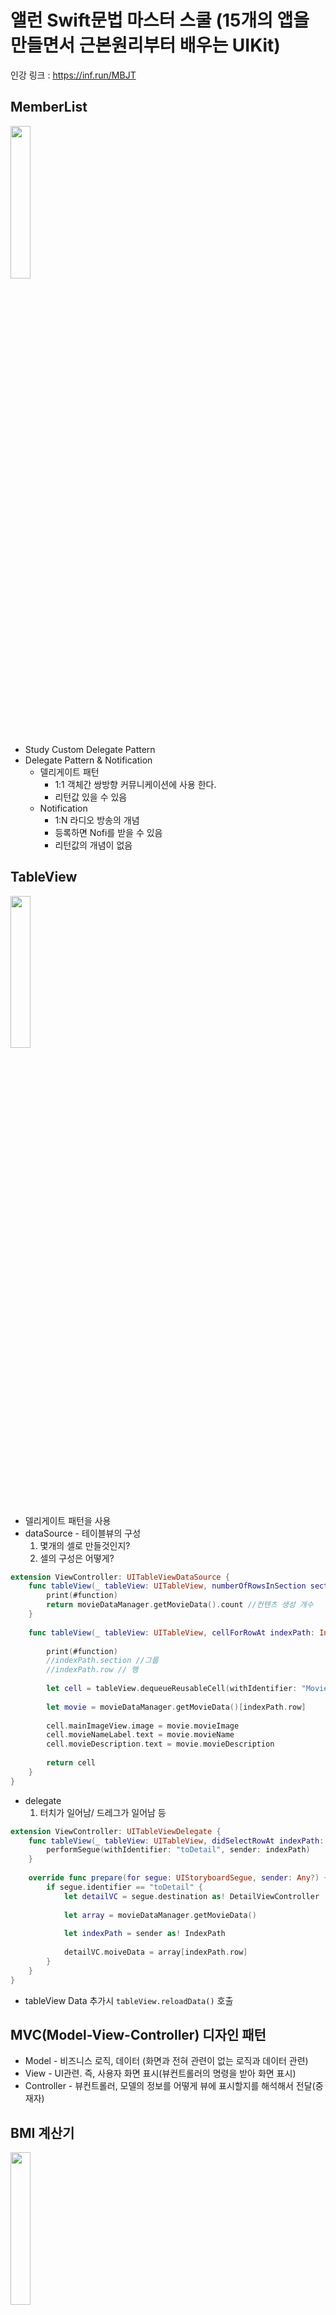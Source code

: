 # 앨런 Swift문법 마스터 스쿨 (15개의 앱을 만들면서 근본원리부터 배우는 UIKit)
인강 링크 : https://inf.run/MBJT

## MemberList
<img src="https://github.com/ryan2414/Create_App_Allen/assets/75060346/95265c72-13db-4764-b190-ed9b7b30d8bc" width="25%" height="25%">

- Study Custom Delegate Pattern
- Delegate Pattern & Notification
    - 델리게이트 패턴  
        - 1:1 객체간 쌍방향 커뮤니케이션에 사용 한다. 
        - 리턴값 있을 수 있음 
    - Notification
        - 1:N 라디오 방송의 개념
        - 등록하면 Nofi를 받을 수 있음 
        - 리턴값의 개념이 없음


## TableView
<img src="https://github.com/ryan2414/Create_App_Allen/assets/75060346/7ef122eb-5aed-4f4f-a2eb-255286f694cd" width="25%" height="25%">   


- 델리게이트 패턴을 사용
- dataSource - 테이블뷰의 구성
    1. 몇개의 셀로 만들것인지?
    2. 셀의 구성은 어떻게? 

```swift
extension ViewController: UITableViewDataSource {
    func tableView(_ tableView: UITableView, numberOfRowsInSection section: Int) -> Int {
        print(#function)
        return movieDataManager.getMovieData().count //컨텐츠 생성 개수
    }
    
    func tableView(_ tableView: UITableView, cellForRowAt indexPath: IndexPath) -> UITableViewCell {
        
        print(#function)
        //indexPath.section //그룹
        //indexPath.row // 행
        
        let cell = tableView.dequeueReusableCell(withIdentifier: "MovieCell", for: indexPath) as! MovieCell
        
        let movie = movieDataManager.getMovieData()[indexPath.row]
        
        cell.mainImageView.image = movie.movieImage
        cell.movieNameLabel.text = movie.movieName
        cell.movieDescription.text = movie.movieDescription
        
        return cell
    }
}
```

- delegate
    1. 터치가 일어남/ 드레그가 일어남 등

```swift
extension ViewController: UITableViewDelegate {
    func tableView(_ tableView: UITableView, didSelectRowAt indexPath: IndexPath) {
        performSegue(withIdentifier: "toDetail", sender: indexPath)
    }
    
    override func prepare(for segue: UIStoryboardSegue, sender: Any?) {
        if segue.identifier == "toDetail" {
            let detailVC = segue.destination as! DetailViewController
            
            let array = movieDataManager.getMovieData()
            
            let indexPath = sender as! IndexPath
            
            detailVC.moiveData = array[indexPath.row]
        }
    }
}
```

- tableView Data 추가시 `tableView.reloadData()` 호출


## MVC(Model-View-Controller) 디자인 패턴
- Model - 비즈니스 로직, 데이터 (화면과 전혀 관련이 없는 로직과 데이터 관련)
- View - UI관련. 즉, 사용자 화면 표시(뷰컨트롤러의 명령을 받아 화면 표시)
- Controller - 뷰컨트롤러, 모델의 정보를 어떻게 뷰에 표시할지를 해석해서 전달(중재자)


## BMI 계산기
<img src="https://github.com/ryan2414/Create_App_Allen/assets/75060346/411425d3-a7f5-461e-8e01-6bb5dca9b61a" width="25%" height="25%">   


## View 전환
1. 코드로 화면 전환
    
    ```swift
    //////////////////////////특정 화면으로 이동/////////////////////////
    let firstVC = FirstViewController()
    
    firstVC.someString = "Hello"
    firstVC.modalPresentationStyle = .fullScreen //전체화면으로 전환
    
    present(firstVC, animated: true)
    
    ///////////////////////////돌아가기(공통)///////////////////////////
    dismiss(animated: true)//이전화면으로 돌아가기
    ```
    
2. 코드로 스토리보드 객체를 생성해서, 화면 전환
    
    ```swift
    // 2) 코드로 스토리보드 객체를 생성해서, 화면 이동
    @IBAction func storyboardWithCodeButtonTapped(_ sender: UIButton) {
        if let secondVC = storyboard?.instantiateViewController(withIdentifier: "secondVC") as? SecondViewController {
            secondVC.someString = "아빠상어" // 인자 전달
            present(secondVC, animated: true)
        }
    }
    ```
    
3. 스토리보드에서 화면 이동(간접 세그웨이)
    
    ```swift
    // 3) 스토리보드에서의 화면 이동(간접 세그웨이) - 버튼을 눌렀을 때
    @IBAction func storyboardWithSegueButtonTapped(_ sender: UIButton) {
        performSegue(withIdentifier: "toThirdVC", sender: self)
    }
    
    // 인자 전달 방법
    override func prepare(for segue: UIStoryboardSegue, sender: Any?) {
        if segue.identifier == "toThirdVC" {
            let thirdVC = segue.destination as! ThirdViewController
            thirdVC.someString = "엄마상어"
        }
    }
    ```
    
4. 스토리보드 버튼에서 화면 이동(직접 세그웨이)
    
    ```swift
    // 4) 직접적인 segue를 버튼하고 연결했을 때 실행됨. -> 다음화면으로 넘어가기 위한 조건 설정
    override func shouldPerformSegue(withIdentifier identifier: String, sender: Any?) -> Bool {
        return true
    }
    ```
    
    
## Login Project
<img src="https://github.com/ryan2414/Create_App_Allen/assets/75060346/9dbd32b0-7d36-4e8e-9dee-6f7017651850" width="25%" height="25%">   

- 스크립트만으로 UI 만들기
- Alert 창 만들기
```Swift
let alert = UIAlertController(title: "비밀번호 바꾸기", message: "비밀번호를 바꾸시겠습니까?", preferredStyle: .alert)

let success = UIAlertAction(title: "확인", style: .default) { action in
    print("확인 버튼이 눌렸습니다.")
}
let cancel = UIAlertAction(title: "취소", style: .cancel) { cancel in
    print("취소 버튼이 눌렸습니다.")
}

alert.addAction(success)
alert.addAction(cancel)

present(alert, animated: true, completion: nil)
```
- UI 애니메이션 할당
```Swift
UIView.animate(withDuration: 0.3) {
    self.stackView.layoutIfNeeded()
}
```


## TextField
- textField 관련 속성 써보기 
```Swift
textField.keyboardType = UIKeyboardType.emailAddress
textField.placeholder = "이메일 입력"
textField.borderStyle = .roundedRect
textField.clearButtonMode = .always
textField.returnKeyType = .go
```
- textField 글자 수 제한 방법
```Swift
// 텍스트필드 글자 내용이 (한글자 한글자) 입력되거나 지워질때 호출이 되고 (허락)
func textField(_ textField: UITextField, shouldChangeCharactersIn range: NSRange, replacementString string: String) -> Bool {
    let maxLength = 10
    let currentString: NSString = (textField.text ?? "") as NSString
    let newString: NSString = currentString.replacingCharacters(in: range, with: string) as NSString
    return newString.length <= maxLength
}
```
- textField 이외의 영역 터치시 키보드 내리기
```Swift
// 화면의 탭을 감지하는 메서드
override func touchesBegan(_ touches: Set<UITouch>, with event: UIEvent?) {
    self.view.endEditing(true)
}
```


## Timer
<img src="https://github.com/ryan2414/Create_App_Allen/assets/75060346/710665fe-a4f4-483c-980a-b8fd184136d7" width="25%" height="25%">   

- 타이머 구현하기/ 셀렉터 & 클로저 사용
```
weak var timer: Timer? // 강한 레퍼런스 사이클을 조심해야 한다.

@IBAction func startButtonTapped(_ sender: UIButton) {
       timer?.invalidate()

       //셀렉터 사용
       timer = Timer.scheduledTimer(timeInterval: 1.0, target: self, selector: #selector(doSomethingAfter1Second), userInfo: nil, repeats: true)

       //클로저 사용
       timer = Timer.scheduledTimer(withTimeInterval: 1.0, repeats: true, block: { [self] _ in
           if number > 0 {
               number -= 1
               slider.value = Float(number)/Float(60)
               mainLabel.text = "\(number) 초"
           } else {
               number = 0
               mainLabel.text = "초를 선택하세요"

               timer?.invalidate()

               AudioServicesPlayAlertSound(SystemSoundID(1322))
           }

       })
   }

   @objc func doSomethingAfter1Second() {
       if number > 0 {
           number -= 1
           slider.value = Float(number)/Float(60)
           mainLabel.text = "\(number) 초"
       } else {
           number = 0
           mainLabel.text = "초를 선택하세요"

           timer?.invalidate()

           AudioServicesPlayAlertSound(SystemSoundID(1322))
       }
   }
```
- 사운드 플레이 
```
import AVFoundation

AudioServicesPlayAlertSound(SystemSoundID(1322))
```


## UpDownGame
<img src="https://github.com/ryan2414/Create_App_Allen/assets/75060346/0092048a-b488-4034-b5a4-f05e792c3c21" width="25%" height="25%">   

- 업다운 게임
- String을 Int로 형변환
- guard let num = Int(string값) 사용

## RockPaperScissors
<img src="https://github.com/ryan2414/Create_App_Allen/assets/75060346/f9543b8e-2b96-4c72-b8b1-09ef67e737ed)" width="25%" height="25%">   

- 가위바위보 게임


## DiceGame
<img src ="https://github.com/ryan2414/Create_App_Allen/assets/75060346/2136f482-61f7-47ba-bd43-36de0b1917bb" width="25%" height="25%">   

- 버튼을 누르면 랜덤으로 다이스 이미지 바꾸기


## MyFirstApp
<img src="https://github.com/ryan2414/Create_App_Allen/assets/75060346/060e28c4-917b-47d8-97ce-d287937fb92b" width="25%" height="25%">   

- 단순 버튼을 누르면 텍스트 바꾸기
